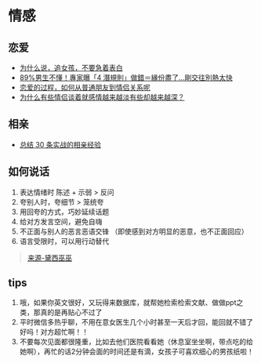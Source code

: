 # 情感

## 恋爱

- [为什么说，追女孩，不要急着表白](https://zhuanlan.zhihu.com/p/97319338)
- [89%男生不懂！專家曝「4 潛規則」做錯＝緣份盡了...剛交往別熱太快](https://health.ettoday.net/news/1737637)
- [恋爱的过程，如何从普通朋友到情侣关系呢](https://www.zhihu.com/question/25316274)
- [为什么有些情侣谈着就感情越来越淡有些却越来越深？](https://www.zhihu.com/question/27713207)

## 相亲

- [总结 30 条实战的相亲经验](https://zhuanlan.zhihu.com/p/348371236)

## 如何说话

1. 表达情绪时 陈述 + 示弱 > 反问
2. 夸别人时，夸细节 > 笼统夸
3. 用回夸的方式，巧妙延续话题
4. 给对方发言空间，避免自嗨
5. 不正面与别人的恶言恶语交锋 （即使感到对方明显的恶意，也不正面回应）
6. 语言受限时，可以用行动替代

> [来源-黛西巫巫](https://www.zhihu.com/people/dxww)


## tips

1. 哦，如果你英文很好，又玩得来数据库，就帮她检索检索文献、做做ppt之类，那真的是再贴心不过了    
2. 平时微信多热乎聊，不用在意女医生几个小时甚至一天后才回，能回就不错了好吗！对方超忙啊！！
3. 不要每次见面都很隆重，比如去他们医院看看她（休息室坐坐啊，带点吃的给她啊），再忙的话2分钟会面的时间还是有滴，女孩子可喜欢细心的男孩纸啦！
